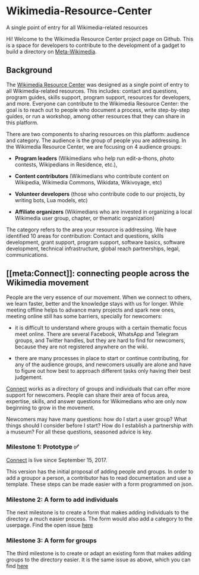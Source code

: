 # Wikimedia-Resource-Center
A single point of entry for all Wikimedia-related resources

Hi! Welcome to the Wikimedia Resource Center project page on Github. This is a space for developers to contribute to the development of a gadget to build a directory on [Meta-Wikimedia](https://meta.wikimedia.org/wiki/Main_Page). 

## Background
The [Wikimedia Resource Center](https://meta.wikimedia.org/wiki/Wikimedia_Resource_Center) was designed as a single point of entry to all Wikimedia-related resources. This includes: contact and questions, program guides, skills support, program support, resources for developers, and more. Everyone can contribute to the Wikimedia Resource Center: the goal is to reach out to people who document a process, write step-by-step guides, or run a workshop, among other resources that they can share in this platform. 

There are two components to sharing resources on this platform: audience and category. The audience is the group of people you are addressing. In the Wikimedia Resource Center, we are focusing on 4 audience groups: 

- **Program leaders** (Wikimedians who help run edit-a-thons, photo contests, Wikipedians in Residence, etc.), 

- **Content contributors** (Wikimedians who contribute content on Wikipedia, Wikimedia Commons, Wikidata, Wikivoyage, etc) 

- **Volunteer developers** (those who contribute code to our projects, by writing bots, Lua models, etc)

- **Affiliate organizers** (Wikimedians who are invested in organizing a local Wikimedia user group, chapter, or thematic organization)


The category refers to the area your resource is addressing. We have identified 10 areas for contribution: Contact and questions, skills development, grant support, program support, software basics, software development, technical infrastructure, global reach partnerships, legal, communications. 


## [[meta:Connect]]: connecting people across the Wikimedia movement

People are the very essence of our movement. When we connect to others, we learn faster, better and the knowledge stays with us for longer. While meeting offline helps to advance many projects and spark new ones, meeting online still has some barriers, specially for newcomers:

- it is difficult to understand where groups with a certain thematic focus meet online. There are several Facebook, WhatsApp and Telegram groups, and Twitter handles, but they are hard to find for newcomers, because they are not registered anywhere on the wiki. 

- there are many processes in place to start or continue contributing, for any of the audience groups, and newcomers usually are alone and have to figure out how best to approach different tasks only having their best judgement. 

[Connect](https://meta.wikimedia.org/wiki/Connect) works as a directory of groups and individuals that can offer more support for newcomers. People can share their area of focus area, expertise, skills, and answer questions for Wikimedians who are only now beginning to grow in the movement. 

Newcomers may have many questions: how do I start a user group? What things should I consider before I start? How do I establish a partnership with a museum? For all these questions, seasoned advice is key. 

### Milestone 1: Prototype :white_check_mark:
[Connect](https://meta.wikimedia.org/wiki/Connect) is live since September 15, 2017. 

This version has the initial proposal of adding people and groups. In order to add a groupor a person, a contributor has to read documentation and use a template. These steps can be made easier with a form programmed on json. 

### Milestone 2: A form to add individuals
The next milestone is to create a form that makes adding individuals to the directory a much easier process. The form would also add a category to the userpage. Find the open issue [here](https://github.com/macruzbar/Wikimedia-Resource-Center/issues/7)

### Milestone 3: A form for groups
The third milestone is to create or adapt an existing form that makes adding groups to the directory easier. It is the same issue as above, which you can find [here](https://github.com/macruzbar/Wikimedia-Resource-Center/issues/7)
